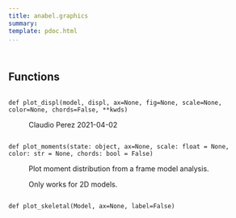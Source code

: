 ```yaml
---
title: anabel.graphics
summary:
template: pdoc.html
...
```

<main>
<header>
<!-- <h1 class="title">Module <code>anabel.graphics</code></h1> -->
</header>
<section id="section-intro">
</section>
<section>
</section>
<section>
</section>
<section>
<h2 class="section-title" id="header-functions">Functions</h2>
<dl>
<dt id="anabel.graphics.plot_displ"><code class="sourceCode hljs python name flex">
<span>def <span class="ident">plot_displ</span></span>(<span>model, displ, ax=None, fig=None, scale=None, color=None, chords=False, **kwds)</span>
</code></dt>
<dd>
<div class="desc"><p>Claudio Perez 2021-04-02</p>
</div>
</dd>
<dt id="anabel.graphics.plot_moments"><code class="sourceCode hljs python name flex">
<span>def <span class="ident">plot_moments</span></span>(<span>state: object, ax=None, scale: float = None, color: str = None, chords: bool = False)</span>
</code></dt>
<dd>
<div class="desc"><p>Plot moment distribution from a frame model analysis.</p>
<p>Only works for 2D models.</p>
</div>
</dd>
<dt id="anabel.graphics.plot_skeletal"><code class="sourceCode hljs python name flex">
<span>def <span class="ident">plot_skeletal</span></span>(<span>Model, ax=None, label=False)</span>
</code></dt>
<dd>
<div class="desc">
</div>
</dd>
</dl>
</section>
<section>
</section>
</main>